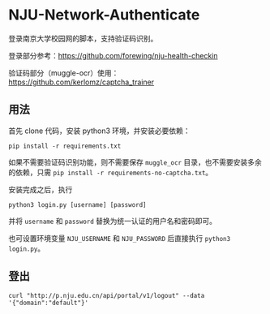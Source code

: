 # NJU-Network-Authenticate

登录南京大学校园网的脚本，支持验证码识别。

登录部分参考：https://github.com/forewing/nju-health-checkin

验证码部分（muggle-ocr）使用：https://github.com/kerlomz/captcha_trainer

## 用法

首先 clone 代码，安装 python3 环境，并安装必要依赖：

```shell
pip install -r requirements.txt
```

如果不需要验证码识别功能，则不需要保存 `muggle_ocr` 目录，也不需要安装多余的依赖，只需 `pip install -r requirements-no-captcha.txt`。

安装完成之后，执行

```shell
python3 login.py [username] [password]
```

并将 `username` 和 `password` 替换为统一认证的用户名和密码即可。

也可设置环境变量 `NJU_USERNAME` 和 `NJU_PASSWORD` 后直接执行 `python3 login.py`。

## 登出

```shell
curl "http://p.nju.edu.cn/api/portal/v1/logout" --data '{"domain":"default"}'
```

